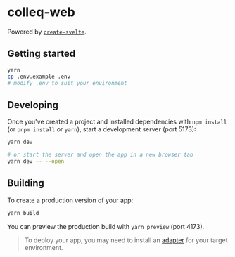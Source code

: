 # colleq-web

Powered by [`create-svelte`](https://github.com/sveltejs/kit/tree/master/packages/create-svelte).

## Getting started

```bash
yarn
cp .env.example .env
# modify .env to suit your environment
```

## Developing

Once you've created a project and installed dependencies with `npm install` (or `pnpm install` or `yarn`), start a development server (port 5173):

```bash
yarn dev

# or start the server and open the app in a new browser tab
yarn dev -- --open
```

## Building

To create a production version of your app:

```bash
yarn build
```

You can preview the production build with `yarn preview` (port 4173).

> To deploy your app, you may need to install an [adapter](https://kit.svelte.dev/docs/adapters) for your target environment.
